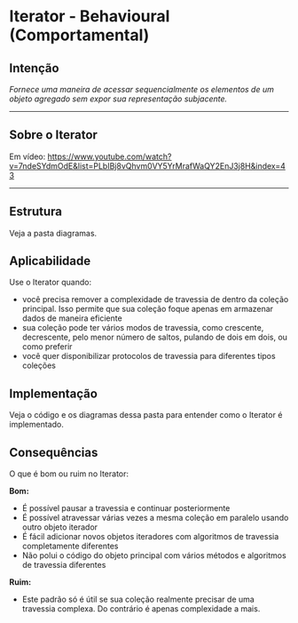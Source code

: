 # Iterator - Behavioural (Comportamental)

## Intenção

_Fornece uma maneira de acessar sequencialmente os elementos de um objeto agregado sem expor sua representação subjacente._

---

## Sobre o Iterator

Em vídeo: https://www.youtube.com/watch?v=7ndeSYdmOdE&list=PLbIBj8vQhvm0VY5YrMrafWaQY2EnJ3j8H&index=43

---

## Estrutura

Veja a pasta diagramas.

## Aplicabilidade

Use o Iterator quando:

- você precisa remover a complexidade de travessia de dentro da coleção principal. Isso permite que sua coleção foque apenas em armazenar dados de maneira eficiente
- sua coleção pode ter vários modos de travessia, como crescente, decrescente, pelo menor número de saltos, pulando de dois em dois, ou como preferir
- você quer disponibilizar protocolos de travessia para diferentes tipos coleções

## Implementação

Veja o código e os diagramas dessa pasta para entender como o Iterator é implementado.

## Consequências

O que é bom ou ruim no Iterator:

**Bom:**

- É possível pausar a travessia e continuar posteriormente
- É possível atravessar várias vezes a mesma coleção em paralelo usando outro objeto iterador
- É fácil adicionar novos objetos iteradores com algoritmos de travessia completamente diferentes
- Não polui o código do objeto principal com vários métodos e algoritmos de travessia diferentes

**Ruim:**

- Este padrão só é útil se sua coleção realmente precisar de uma travessia complexa. Do contrário é apenas complexidade a mais.
